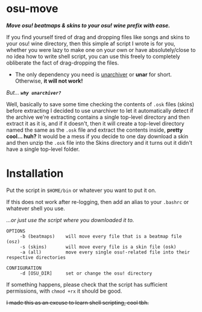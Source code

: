 # osu-move
**_Move osu! beatmaps & skins to your osu! wine prefix with ease._**

If you find yourself tired of drag and dropping files like songs and skins to your osu! wine directory, then this simple af script I wrote is for you, whether you were lazy to make one on your own or have absolutely/close to no idea how to write shell script, you can use this freely to completely obliberate the fact of drag-dropping the files.

* The only dependency you need is [unarchiver](https://www.archlinux.org/packages/community/x86_64/unarchiver/) or **unar** for short. Otherwise, **it will not work!**

_But... **`why unarchiver?`**_ 

Well, basically to save some time checking the contents of `.osk` files (skins) before extracting I decided to use unarchiver to let it automatically detect if the archive we're extracting contains a single top-level directory and then extract it as it is, and if it doesn't, then it will create a top-level directory named the same as the `.osk` file and extract the contents inside, **pretty cool... huh?**
It would be a mess if you decide to one day download a skin and then unzip the `.osk` file into the Skins directory and it turns out it didn't have a single top-level folder.

# Installation
Put the script in `$HOME/bin` or whatever you want to put it on.

If this does not work after re-logging, then add an alias to your `.bashrc` or whatever shell you use.

_...or just use the script where you downloaded it to._

```
OPTIONS
	 -b (beatmaps)    will move every file that is a beatmap file (osz)
	 -s (skins)       will move every file is a skin file (osk)
	 -a (all)         move every single osu!-related file into their respective directories

CONFIGURATION
	 -d [OSU_DIR]     set or change the osu! directory
```
If something happens, please check that the script has sufficient permissions, with `chmod +rx` it should be good.

~~I made this as an excuse to learn shell scripting, cool tbh.~~
